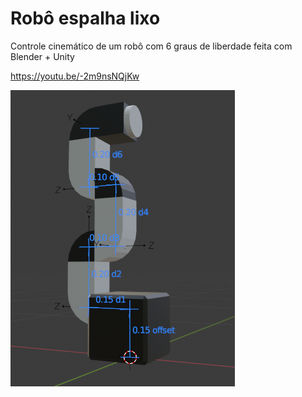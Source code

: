 # Robô espalha lixo

Controle cinemático de um robô com 6 graus de liberdade feita com Blender + Unity

https://youtu.be/-2m9nsNQjKw


![robô espalha lixo](/medidas.png)